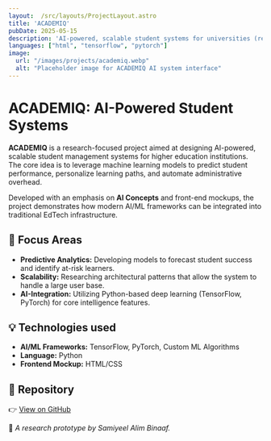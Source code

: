 ```yaml
---
layout:  /src/layouts/ProjectLayout.astro
title: 'ACADEMIQ'
pubDate: 2025-05-15
description: 'AI-powered, scalable student systems for universities (research).'
languages: ["html", "tensorflow", "pytorch"]
image:
  url: "/images/projects/academiq.webp"
  alt: "Placeholder image for ACADEMIQ AI system interface"
--- 
```

  
# ACADEMIQ: AI-Powered Student Systems
  
**ACADEMIQ** is a research-focused project aimed at designing AI-powered, scalable student management systems for higher education institutions. The core idea is to leverage machine learning models to predict student performance, personalize learning paths, and automate administrative overhead.
  
Developed with an emphasis on **AI Concepts** and front-end mockups, the project demonstrates how modern AI/ML frameworks can be integrated into traditional EdTech infrastructure.
  
## 🧩 Focus Areas
 
- **Predictive Analytics:** Developing models to forecast student success and identify at-risk learners.
- **Scalability:** Researching architectural patterns that allow the system to handle a large user base.
- **AI-Integration:** Utilizing Python-based deep learning (TensorFlow, PyTorch) for core intelligence features.
  
## 💡 Technologies used
  
- **AI/ML Frameworks:** TensorFlow, PyTorch, Custom ML Algorithms
- **Language:** Python
- **Frontend Mockup:** HTML/CSS
  
  
## 🔗 Repository
  
👉 [View on GitHub](https://github.com/Pronaaf2k/ACADEMIQ) 
  
  
🚀 *A research prototype by Samiyeel Alim Binaaf.*